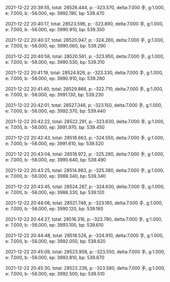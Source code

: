 2021-12-22 20:39:55, total: 28526.444, p: -323.570, delta:7.000 手, g:1.000, e: 7.000, b: -56.000, ep: 3992.190, bp: 539.470

2021-12-22 20:40:17, total: 28523.596, p: -323.890, delta:7.000 手, g:1.000, e: 7.000, b: -56.000, ep: 3990.910, bp: 539.350

2021-12-22 20:40:37, total: 28520.947, p: -324.260, delta:7.000 手, g:1.000, e: 7.000, b: -56.000, ep: 3990.060, bp: 539.290

2021-12-22 20:40:58, total: 28520.561, p: -323.950, delta:7.000 手, g:1.000, e: 7.000, b: -56.000, ep: 3990.530, bp: 539.310

2021-12-22 20:41:19, total: 28524.826, p: -323.330, delta:7.000 手, g:1.000, e: 7.000, b: -56.000, ep: 3990.910, bp: 539.280

2021-12-22 20:41:40, total: 28529.866, p: -322.710, delta:7.000 手, g:1.000, e: 7.000, b: -56.000, ep: 3991.130, bp: 539.230

2021-12-22 20:42:01, total: 28527.346, p: -323.150, delta:7.000 手, g:1.000, e: 7.000, b: -56.000, ep: 3992.370, bp: 539.440

2021-12-22 20:42:22, total: 28522.291, p: -323.630, delta:7.000 手, g:1.000, e: 7.000, b: -56.000, ep: 3991.970, bp: 539.450

2021-12-22 20:42:43, total: 28518.663, p: -324.550, delta:7.000 手, g:1.000, e: 7.000, b: -56.000, ep: 3991.610, bp: 539.520

2021-12-22 20:43:04, total: 28518.972, p: -325.280, delta:7.000 手, g:1.000, e: 7.000, b: -56.000, ep: 3990.640, bp: 539.490

2021-12-22 20:43:25, total: 28514.983, p: -325.380, delta:7.000 手, g:1.000, e: 7.000, b: -56.000, ep: 3989.340, bp: 539.340

2021-12-22 20:43:45, total: 28524.287, p: -324.630, delta:7.000 手, g:1.000, e: 7.000, b: -56.000, ep: 3988.330, bp: 539.120

2021-12-22 20:44:06, total: 28521.746, p: -323.160, delta:7.000 手, g:1.000, e: 7.000, b: -56.000, ep: 3990.120, bp: 539.160

2021-12-22 20:44:27, total: 28516.316, p: -323.780, delta:7.000 手, g:1.000, e: 7.000, b: -56.000, ep: 3993.100, bp: 539.610

2021-12-22 20:44:48, total: 28518.526, p: -324.910, delta:7.000 手, g:1.000, e: 7.000, b: -56.000, ep: 3992.050, bp: 539.620

2021-12-22 20:45:09, total: 28523.908, p: -323.550, delta:7.000 手, g:1.000, e: 7.000, b: -56.000, ep: 3993.810, bp: 539.670

2021-12-22 20:45:30, total: 28522.236, p: -323.580, delta:7.000 手, g:1.000, e: 7.000, b: -56.000, ep: 3992.500, bp: 539.510